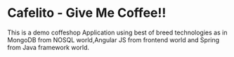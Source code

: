 Cafelito - Give Me Coffee!!
========
This is a demo coffeshop Application using best of breed technologies as in MongoDB from NOSQL world,Angular JS from frontend world and Spring from Java framework world.
